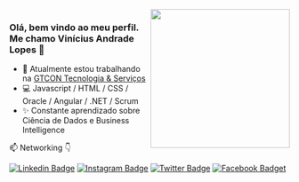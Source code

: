 

<img align="right" src="https://viniciusanl.github.io/icones/Logo%20Vinicius%2025-11-2018.png" width="250"/>


### Olá, bem vindo ao meu perfil. Me chamo Vinícius Andrade Lopes 👋

- 🚀 Atualmente estou trabalhando na [GTCON Tecnologia & Serviços](https://www.gtcon.com.br/)
- 💻 Javascript / HTML / CSS / Oracle / Angular / .NET / Scrum 
- ✨ Constante aprendizado sobre Ciência de Dados e Business Intelligence

📫  Networking 👇

[![Linkedin Badge](https://img.shields.io/badge/LinkedIn-0077B5?style=for-the-badge&logo=linkedin&logoColor=white)](https://www.linkedin.com/in/vinicius-andrade-lopes/)
[![Instagram Badge](https://img.shields.io/badge/Instagram-E4405F?style=for-the-badge&logo=instagram&logoColor=white)](https://www.instagram.com/vinicius.anl/)
[![Twitter Badge](https://img.shields.io/badge/Twitter-1DA1F2?style=for-the-badge&logo=twitter&logoColor=white)](https://twitter.com/viniciusalo)
[![Facebook Badget](https://img.shields.io/badge/Facebook-1877F2?style=for-the-badge&logo=facebook&logoColor=white)](https://www.facebook.com/vinicius.anl)
